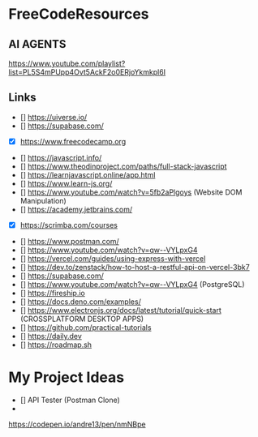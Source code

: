 # FreeCodeResources

## AI AGENTS
https://www.youtube.com/playlist?list=PL5S4mPUpp4Ovt5AckF2o0ERjoYkmkpl6I

## Links
- [] https://uiverse.io/
- [] https://supabase.com/
- [x] https://www.freecodecamp.org  
- [] https://javascript.info/
- [] https://www.theodinproject.com/paths/full-stack-javascript
- [] https://learnjavascript.online/app.html  
- [] https://www.learn-js.org/  
- [] https://www.youtube.com/watch?v=5fb2aPlgoys (Website DOM Manipulation)  
- [] https://academy.jetbrains.com/  
- [x] https://scrimba.com/courses  
- [] https://www.postman.com/
- [] https://www.youtube.com/watch?v=qw--VYLpxG4
- [] https://vercel.com/guides/using-express-with-vercel
- [] https://dev.to/zenstack/how-to-host-a-restful-api-on-vercel-3bk7
- [] https://supabase.com/
- [] https://www.youtube.com/watch?v=qw--VYLpxG4 (PostgreSQL)
- [] https://fireship.io  
- [] https://docs.deno.com/examples/ 
- [] https://www.electronjs.org/docs/latest/tutorial/quick-start (CROSSPLATFORM DESKTOP APPS)
- [] https://github.com/practical-tutorials  
- [] https://daily.dev  
- [] https://roadmap.sh  

# My Project Ideas
- [] API Tester (Postman Clone)
- 
https://codepen.io/andre13/pen/nmNBpe
